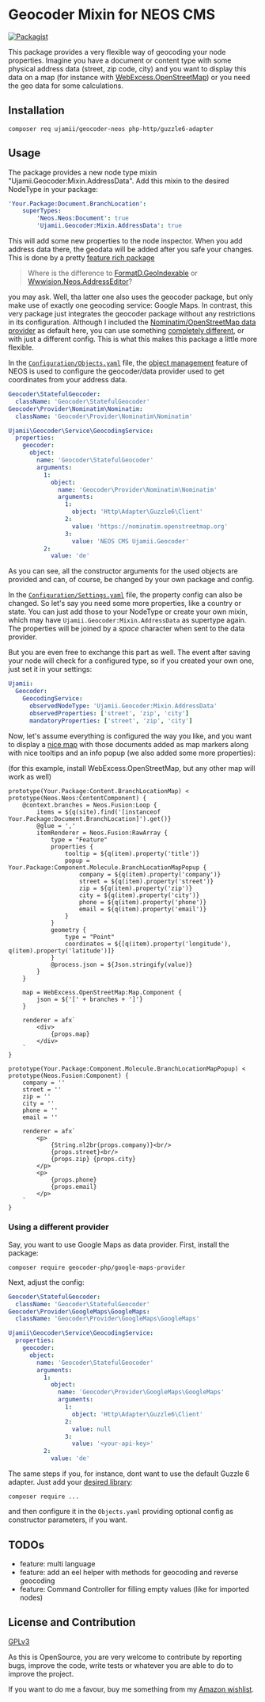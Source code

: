 # Geocoder Mixin for NEOS CMS

[![Packagist](https://img.shields.io/packagist/v/ujamii/geocoder-neos.svg?colorB=green&style=flat)](https://packagist.org/packages/ujamii/geocoder-neos)

This package provides a very flexible way of geocoding your node properties.
Imagine you have a document or content type with some physical address data (street, zip code, city) and
you want to display this data on a map (for instance with [WebExcess.OpenStreetMap](https://github.com/webexcess/openstreetmap))
or you need the geo data for some calculations.

## Installation

```shell
composer req ujamii/geocoder-neos php-http/guzzle6-adapter
```

## Usage

The package provides a new node type mixin "Ujamii.Geocoder:Mixin.AddressData". Add this mixin to the desired NodeType in your package:

```yaml
'Your.Package:Document.BranchLocation':
    superTypes:
        'Neos.Neos:Document': true
        'Ujamii.Geocoder:Mixin.AddressData': true
```

This will add some new properties to the node inspector. When you add address data there, the geodata
will be added after you safe your changes. This is done by a pretty [feature rich package](https://github.com/geocoder-php/Geocoder)

> Where is the difference to [FormatD.GeoIndexable](https://github.com/Format-D/FormatD.GeoIndexable) or [Wwwision.Neos.AddressEditor](https://github.com/bwaidelich/Wwwision.Neos.AddressEditor)?

you may ask. Well, tha latter one also uses the geocoder package, but only make use of exactly one geocoding service: Google Maps.
In contrast, this very package just integrates the geocoder package without any restrictions in its configuration.
Although I included the [Nominatim/OpenStreetMap data provider](https://github.com/geocoder-php/nominatim-provider) as default here, you can use something [completely different](https://github.com/geocoder-php/Geocoder#providers),
or with just a different config. This is what this makes this package a little more flexible.

In the [`Configuration/Objects.yaml`](./Configuration/Objects.yaml) file, the [object management](https://flowframework.readthedocs.io/en/stable/TheDefinitiveGuide/PartIII/ObjectManagement.html)
feature of NEOS is used to configure the geocoder/data provider used to get coordinates from your address data.

```yaml
Geocoder\StatefulGeocoder:
  className: 'Geocoder\StatefulGeocoder'
Geocoder\Provider\Nominatim\Nominatim:
  className: 'Geocoder\Provider\Nominatim\Nominatim'

Ujamii\Geocoder\Service\GeocodingService:
  properties:
    geocoder:
      object:
        name: 'Geocoder\StatefulGeocoder'
        arguments:
          1:
            object:
              name: 'Geocoder\Provider\Nominatim\Nominatim'
              arguments:
                1:
                  object: 'Http\Adapter\Guzzle6\Client'
                2:
                  value: 'https://nominatim.openstreetmap.org'
                3:
                  value: 'NEOS CMS Ujamii.Geocoder'
          2:
            value: 'de'

```

As you can see, all the constructor arguments for the used objects are provided and can, of course, be changed
by your own package and config.

In the [`Configuration/Settings.yaml`](./Configuration/Settings.yaml) file, the property config can also be changed. So let's
say you need some more properties, like a country or state. You can just add those to your NodeType or create your own mixin,
which may have `Ujamii.Geocoder:Mixin.AddressData` as supertype again. The properties will be joined by a _space_ character when
sent to the data provider.

But you are even free to exchange this part as well. The event after saving your node will check for a configured type, 
so if you created your own one, just set it in your settings:

```yaml
Ujamii:
  Geocoder:
    GeocodingService:
      observedNodeType: 'Ujamii.Geocoder:Mixin.AddressData'
      observedProperties: ['street', 'zip', 'city']
      mandatoryProperties: ['street', 'zip', 'city']
```

Now, let's assume everything is configured the way you like, and you want to display a [nice map](https://github.com/webexcess/openstreetmap) with those documents
added as map markers along with nice tooltips and an info popup (we also added some more properties):

(for this example, install WebExcess.OpenStreetMap, but any other map will work as well)
```neosfusion
prototype(Your.Package:Content.BranchLocationMap) < prototype(Neos.Neos:ContentComponent) {
    @context.branches = Neos.Fusion:Loop {
        items = ${q(site).find('[instanceof Your.Package:Document.BranchLocation]').get()}
        @glue = ','
        itemRenderer = Neos.Fusion:RawArray {
            type = "Feature"
            properties {
                tooltip = ${q(item).property('title')}
                popup = Your.Package:Component.Molecule.BranchLocationMapPopup {
                    company = ${q(item).property('company')}
                    street = ${q(item).property('street')}
                    zip = ${q(item).property('zip')}
                    city = ${q(item).property('city')}
                    phone = ${q(item).property('phone')}
                    email = ${q(item).property('email')}
                }
            }
            geometry {
                type = "Point"
                coordinates = ${[q(item).property('longitude'), q(item).property('latitude')]}
            }
            @process.json = ${Json.stringify(value)}
        }
    }

    map = WebExcess.OpenStreetMap:Map.Component {
        json = ${'[' + branches + ']'}
    }

    renderer = afx`
        <div>
            {props.map}
        </div>
    `
}

prototype(Your.Package:Component.Molecule.BranchLocationMapPopup) < prototype(Neos.Fusion:Component) {
    company = ''
    street = ''
    zip = ''
    city = ''
    phone = ''
    email = ''

    renderer = afx`
        <p>
            {String.nl2br(props.company)}<br/>
            {props.street}<br/>
            {props.zip} {props.city}
        </p>
        <p>
            {props.phone}
            {props.email}
        </p>
    `
}
```

### Using a different provider

Say, you want to use Google Maps as data provider. First, install the package:

```shell
composer require geocoder-php/google-maps-provider
```

Next, adjust the config:

```yaml
Geocoder\StatefulGeocoder:
  className: 'Geocoder\StatefulGeocoder'
Geocoder\Provider\GoogleMaps\GoogleMaps:
  className: 'Geocoder\Provider\GoogleMaps\GoogleMaps'

Ujamii\Geocoder\Service\GeocodingService:
  properties:
    geocoder:
      object:
        name: 'Geocoder\StatefulGeocoder'
        arguments:
          1:
            object:
              name: 'Geocoder\Provider\GoogleMaps\GoogleMaps'
              arguments:
                1:
                  object: 'Http\Adapter\Guzzle6\Client'
                2:
                  value: null
                3:
                  value: '<your-api-key>'
          2:
            value: 'de'
```

The same steps if you, for instance, dont want to use the default Guzzle 6 adapter. Just add your [desired library](https://packagist.org/providers/php-http/client-implementation):

```shell
composer require ...
```

and then configure it in the `Objects.yaml` providing optional config as constructor parameters, if you want.

## TODOs

- feature: multi language
- feature: add an eel helper with methods for geocoding and reverse geocoding
- feature: Command Controller for filling empty values (like for imported nodes)

## License and Contribution

[GPLv3](LICENSE)

As this is OpenSource, you are very welcome to contribute by reporting bugs, improve the code, write tests or
whatever you are able to do to improve the project.

If you want to do me a favour, buy me something from my [Amazon wishlist](https://www.amazon.de/registry/wishlist/2C7LSRMLEAD4F).
